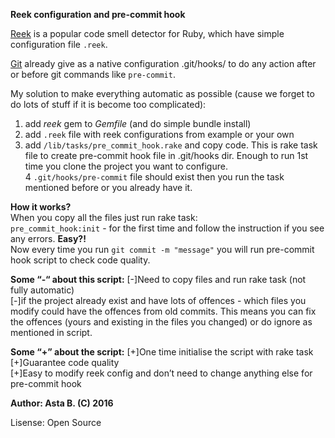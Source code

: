 __Reek configuration and pre-commit hook__

[Reek](https://github.com/troessner/reek) is a popular code smell detector for Ruby, which have simple configuration file ```.reek```.

[Git](https://git-scm.com/book/en/v2/Customizing-Git-Git-Hooks) already give as a native configuration .git/hooks/ to do any action after or before git commands like ```pre-commit```.

My solution to make everything automatic as possible (cause we forget to do lots of stuff if it is become too complicated): <br />
1. add *reek* gem to *Gemfile* (and do simple bundle install) <br />
2. add ```.reek``` file with reek configurations from example or your own <br />
3. add ```/lib/tasks/pre_commit_hook.rake``` and copy code. This is rake task file to create pre-commit hook file in .git/hooks dir. Enough to run 1st time you clone the project you want to configure. <br />
4 ```.git/hooks/pre-commit``` file should exist then you run the task mentioned before or you already have it. <br />

__How it works?__ <br />
When you copy all the files just run rake task: <br />
```pre_commit_hook:init``` - for the first time and follow the instruction if you see any errors.
__Easy?!__ <br />
Now every time you run ```git commit -m "message"``` you will run pre-commit hook script to check code quality.

__Some “-“ about this script:__
[-]Need to copy files and run rake task (not fully automatic) <br />
[-]if the project already exist and have lots of offences - which files you modify could have the offences from old commits. This means you can fix the offences (yours and existing in the files you changed) or do ignore as mentioned in script.

__Some “+” about the script:__
[+]One time initialise the script with rake task <br />
[+]Guarantee code quality <br />
[+]Easy to modify reek config and don’t need to change anything else for pre-commit hook  <br />


__Author: Asta B. (C) 2016__

Lisense: Open Source
